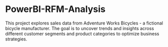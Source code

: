 # PowerBI-RFM-Analysis
This project explores sales data from Adventure Works Bicycles - a fictional bicycle manufacturer. The goal is to uncover trends and insights across different customer segments and product categories to optimize business strategies.
